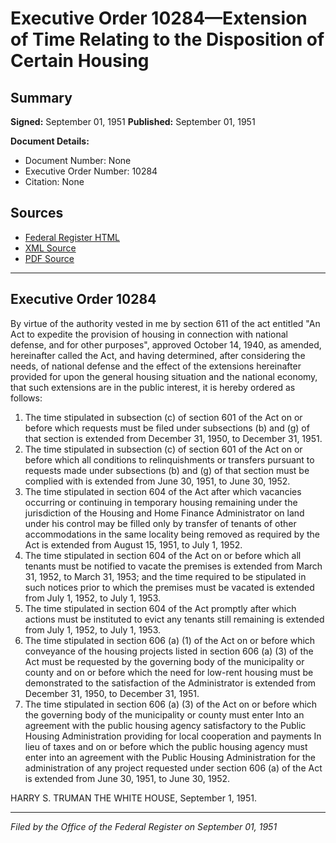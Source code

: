 # Executive Order 10284—Extension of Time Relating to the Disposition of Certain Housing

## Summary

**Signed:** September 01, 1951
**Published:** September 01, 1951

**Document Details:**
- Document Number: None
- Executive Order Number: 10284
- Citation: None

## Sources
- [Federal Register HTML](https://www.presidency.ucsb.edu/documents/executive-order-10284-extension-time-relating-the-disposition-certain-housing)
- [XML Source](None)
- [PDF Source](None)

---

## Executive Order 10284

By virtue of the authority vested in me by section 611 of the act entitled "An Act to expedite the provision of housing in connection with national defense, and for other purposes", approved October 14, 1940, as amended, hereinafter called the Act, and having determined, after considering the needs, of national defense and the effect of the extensions hereinafter provided for upon the general housing situation and the national economy, that such extensions are in the public interest, it is hereby ordered as follows:
1. The time stipulated in subsection (c) of section 601 of the Act on or before which requests must be filed under subsections (b) and (g) of that section is extended from December 31, 1950, to December 31, 1951.
2. The time stipulated in subsection (c) of section 601 of the Act on or before which all conditions to relinquishments or transfers pursuant to requests made under subsections (b) and (g) of that section must be complied with is extended from June 30, 1951, to June 30, 1952.
3. The time stipulated in section 604 of the Act after which vacancies occurring or continuing in temporary housing remaining under the jurisdiction of the Housing and Home Finance Administrator on land under his control may be filled only by transfer of tenants of other accommodations in the same locality being removed as required by the Act is extended from August 15, 1951, to July 1, 1952.
4. The time stipulated in section 604 of the Act on or before which all tenants must be notified to vacate the premises is extended from March 31, 1952, to March 31, 1953; and the time required to be stipulated in such notices prior to which the premises must be vacated is extended from July 1, 1952, to July 1, 1953.
5. The time stipulated in section 604 of the Act promptly after which actions must be instituted to evict any tenants still remaining is extended from July 1, 1952, to July 1, 1953.
6. The time stipulated in section 606 (a) (1) of the Act on or before which conveyance of the housing projects listed in section 606 (a) (3) of the Act must be requested by the governing body of the municipality or county and on or before which the need for low-rent housing must be demonstrated to the satisfaction of the Administrator is extended from December 31, 1950, to December 31, 1951.
7. The time stipulated in section 606 (a) (3) of the Act on or before which the governing body of the municipality or county must enter Into an agreement with the public housing agency satisfactory to the Public Housing Administration providing for local cooperation and payments In lieu of taxes and on or before which the public housing agency must enter into an agreement with the Public Housing Administration for the administration of any project requested under section 606 (a) of the Act is extended from June 30, 1951, to June 30, 1952.

HARRY S. TRUMAN
THE WHITE HOUSE,
September 1, 1951.

---

*Filed by the Office of the Federal Register on September 01, 1951*
